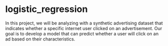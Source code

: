 # logistic_regression
In this project, we will be analyzing with a synthetic advertising dataset that indicates whether a specific internet user clicked on an advertisement. Our goal is to develop a model that can predict whether a user will click on an ad based on their characteristics.

